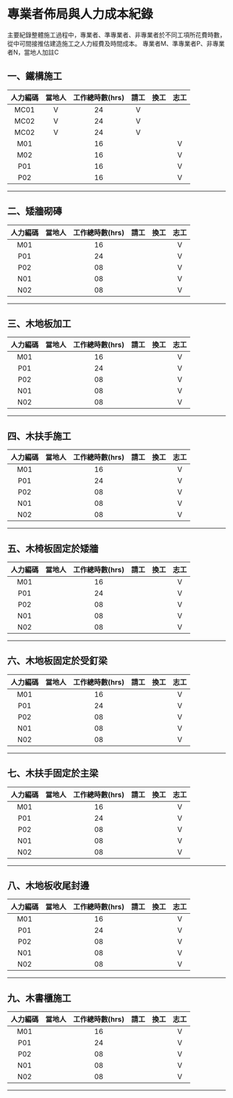 # 專業者佈局與人力成本紀錄 
主要紀錄整體施工過程中，專業者、準專業者、非專業者於不同工項所花費時數，從中可間接推估建造施工之人力經費及時間成本。
專業者M、準專業者P、非專業者N，當地人加註C

## 一、鐵構施工
|人力編碼|當地人|工作總時數(hrs)|請工|換工|志工|
|:-:|:-:|:-:|:-:|:-:|:-:|
|MC01   |V   |24   |V   |   |  |
|MC02   |V   |24   |V   |   |  |
|MC02   |V   |24   |V   |   |  |
|M01   |   |16   |   |   |V   |
|M02   |   |16   |   |   |V   |
|P01   |   |16   |   |   |V   |
|P02   |   |16   |   |   |V   |
***
## 二、矮牆砌磚
|人力編碼|當地人|工作總時數(hrs)|請工|換工|志工|
|:-:|:-:|:-:|:-:|:-:|:-:|
|M01   |   |16   |   |   |V   |
|P01   |   |24   |   |   |V   |
|P02   |   |08   |   |   |V   |
|N01   |   |08   |   |   |V   |
|N02   |   |08   |   |   |V   |
***
## 三、木地板加工
|人力編碼|當地人|工作總時數(hrs)|請工|換工|志工|
|:-:|:-:|:-:|:-:|:-:|:-:|
|M01   |   |16   |   |   |V   |
|P01   |   |24   |   |   |V   |
|P02   |   |08   |   |   |V   |
|N01   |   |08   |   |   |V   |
|N02   |   |08   |   |   |V   |
***
## 四、木扶手施工
|人力編碼|當地人|工作總時數(hrs)|請工|換工|志工|
|:-:|:-:|:-:|:-:|:-:|:-:|
|M01   |   |16   |   |   |V   |
|P01   |   |24   |   |   |V   |
|P02   |   |08   |   |   |V   |
|N01   |   |08   |   |   |V   |
|N02   |   |08   |   |   |V   |
***
## 五、木椅板固定於矮牆
|人力編碼|當地人|工作總時數(hrs)|請工|換工|志工|
|:-:|:-:|:-:|:-:|:-:|:-:|
|M01   |   |16   |   |   |V   |
|P01   |   |24   |   |   |V   |
|P02   |   |08   |   |   |V   |
|N01   |   |08   |   |   |V   |
|N02   |   |08   |   |   |V   |
***
## 六、木地板固定於受釘梁
|人力編碼|當地人|工作總時數(hrs)|請工|換工|志工|
|:-:|:-:|:-:|:-:|:-:|:-:|
|M01   |   |16   |   |   |V   |
|P01   |   |24   |   |   |V   |
|P02   |   |08   |   |   |V   |
|N01   |   |08   |   |   |V   |
|N02   |   |08   |   |   |V   |
***
## 七、木扶手固定於主梁
|人力編碼|當地人|工作總時數(hrs)|請工|換工|志工|
|:-:|:-:|:-:|:-:|:-:|:-:|
|M01   |   |16   |   |   |V   |
|P01   |   |24   |   |   |V   |
|P02   |   |08   |   |   |V   |
|N01   |   |08   |   |   |V   |
|N02   |   |08   |   |   |V   |
***
## 八、木地板收尾封邊
|人力編碼|當地人|工作總時數(hrs)|請工|換工|志工|
|:-:|:-:|:-:|:-:|:-:|:-:|
|M01   |   |16   |   |   |V   |
|P01   |   |24   |   |   |V   |
|P02   |   |08   |   |   |V   |
|N01   |   |08   |   |   |V   |
|N02   |   |08   |   |   |V   |
***
## 九、木書櫃施工
|人力編碼|當地人|工作總時數(hrs)|請工|換工|志工|
|:-:|:-:|:-:|:-:|:-:|:-:|
|M01   |   |16   |   |   |V   |
|P01   |   |24   |   |   |V   |
|P02   |   |08   |   |   |V   |
|N01   |   |08   |   |   |V   |
|N02   |   |08   |   |   |V   |
***

